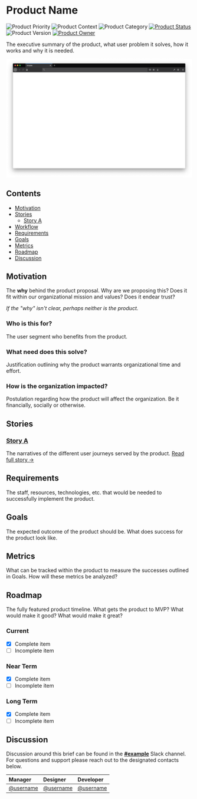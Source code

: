 # Product Name
![Product Priority](https://img.shields.io/badge/priority-0-blue)
![Product Context](https://img.shields.io/badge/context-application-blue)
![Product Category](https://img.shields.io/badge/category-feature-blue)
[![Product Status](https://img.shields.io/badge/status-planning-blue)](https://github.com/organization/repository/issues/)
![Product Version](https://img.shields.io/badge/version-0.0.0-blue)
[![Product Owner](https://img.shields.io/badge/owner-@username-blue)](https://github.com/username)

The executive summary of the product, what user problem it solves, how it works and why it is needed.

![Template](assets/template.png)

## Contents
  * [Motivation](#motivation)
  * [Stories](#stories)
    * [Story A](stories/STORY.md)
  * [Workflow](#workflow)
  * [Requirements](#requirements)
  * [Goals](#goals)
  * [Metrics](#metrics)
  * [Roadmap](#roadmap)
  * [Discussion](#discussion)


## Motivation
The **why** behind the product proposal. Why are we proposing this? Does it fit within our organizational mission and values? Does it endear trust?

*If the "why" isn't clear, perhaps neither is the product.*

### Who is this for?
The user segment who benefits from the product.

### What need does this solve?
Justification outlining why the product warrants organizational time and effort.

### How is the organization impacted?
Postulation regarding how the product will affect the organization. Be it financially, socially or otherwise.


## Stories

### [Story A](stories/STORY.md)
The narratives of the different user journeys served by the product. [Read full story →](stories/STORY.md)


## Requirements
The staff, resources, technologies, etc. that would be needed to successfully implement the product.


## Goals
The expected outcome of the product should be. What does success for the product look like.


## Metrics
What can be tracked within the product to measure the successes outlined in Goals. How will these metrics be analyzed?


## Roadmap
The fully featured product timeline. What gets the product to MVP? What would make it good? What would make it great?

### Current
  * [x] Complete item
  * [ ] Incomplete item

### Near Term
  * [x] Complete item
  * [ ] Incomplete item

### Long Term
  * [x] Complete item
  * [ ] Incomplete item

## Discussion
Discussion around this brief can be found in the **[#example](https://organization.slack.com/)** Slack channel. For questions and support please reach out to the designated contacts below.

| Manager                                  | Designer                                 | Developer                                |
| :--------------------------------------- | :--------------------------------------- | :--------------------------------------- |
| [@username](https://github.com/username) | [@username](https://github.com/username) | [@username](https://github.com/username) |
